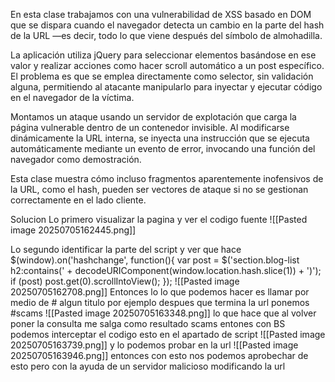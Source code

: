 En esta clase trabajamos con una vulnerabilidad de XSS basado en DOM que se dispara cuando el navegador detecta un cambio en la parte del hash de la URL —es decir, todo lo que viene después del símbolo de almohadilla.

La aplicación utiliza jQuery para seleccionar elementos basándose en ese valor y realizar acciones como hacer scroll automático a un post específico. El problema es que se emplea directamente como selector, sin validación alguna, permitiendo al atacante manipularlo para inyectar y ejecutar código en el navegador de la víctima.

Montamos un ataque usando un servidor de explotación que carga la página vulnerable dentro de un contenedor invisible. Al modificarse dinámicamente la URL interna, se inyecta una instrucción que se ejecuta automáticamente mediante un evento de error, invocando una función del navegador como demostración.

Esta clase muestra cómo incluso fragmentos aparentemente inofensivos de la URL, como el hash, pueden ser vectores de ataque si no se gestionan correctamente en el lado cliente.

Solucion 
Lo primero visualizar la pagina y ver el codigo fuente 
![[Pasted image 20250705162445.png]]

Lo segundo identificar la parte del script y ver que hace
  $(window).on('hashchange', function(){
                            var post = $('section.blog-list h2:contains(' + decodeURIComponent(window.location.hash.slice(1)) + ')');
                            if (post) post.get(0).scrollIntoView();
                        });
![[Pasted image 20250705162708.png]]
Entonces lo lo que podemos hacer es llamar por medio de # algun titulo por ejemplo despues que termina la url ponemos #scams
![[Pasted image 20250705163348.png]]
lo que hace que al volver poner la consulta me salga como resultado scams 
entones con BS podemos interceptar el codigo esto en el apartado de script
![[Pasted image 20250705163739.png]]
y lo podemos probar en la url
![[Pasted image 20250705163946.png]]
entonces con esto nos podemos aprobechar de esto pero con la ayuda de un servidor malicioso modificando la url


